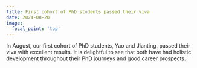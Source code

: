 ```yaml
---
title: First cohort of PhD students passed their viva
date: 2024-08-20
image:
  focal_point: 'top'
---
```


In August, our first cohort of PhD students, Yao and Jianting, passed their viva with excellent results. It is delightful to see that both have had holistic development throughout their PhD journeys and good career prospects. 